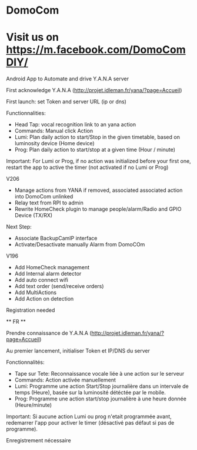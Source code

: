 # DomoCom
# Visit us on https://m.facebook.com/DomoComDIY/

Android App to Automate and drive Y.A.N.A server 

First acknowledge Y.A.N.A (http://projet.idleman.fr/yana/?page=Accueil)

First launch: set Token and server URL (ip or dns)

Functionnalities:
- Head Tap: vocal recognition link to an yana action
- Commands: Manual click Action
- Lumi: Plan daily action to start/Stop in the given timetable, based on luminosity device (Home device)
- Prog: Plan daily action to start/stop at a given time (Hour / minute)

Important: For Lumi or Prog, if no action was initialized before your first one, restart the app to active the timer (not activated if no Lumi or Prog)

V206
- Manage actions from YANA if removed, associated associated action into DomoCom unlinked
- Relay text from RPI to admin 
- Rewrite HomeCheck plugin to manage people/alarm/Radio and GPIO Device (TX/RX)

Next Step: 
- Associate BackupCamIP interface
- Activate/Desactivate manually Alarm from DomoCOm


V196
- Add HomeCheck management
- Add Internal alarm detector
- Add auto connect wifi
- Add text order (send/receive orders)
- Add MultiActions
- Add Action on detection

Registration needed

** FR **

Prendre connaissance de Y.A.N.A (http://projet.idleman.fr/yana/?page=Accueil)

Au premier lancement, initialiser Token et IP/DNS du server

Fonctionnalités:
- Tape sur Tete: Reconnaissance vocale liée à une action sur le serveur
- Commands: Action activée manuellement 
- Lumi: Programme une action Start/Stop journalière dans un intervale de temps (Heure), basée sur la luminosité détéctée par le mobile.
- Prog: Programme une action start/stop journalière à une heure donnée (Heure/minute)

Important: Si aucune action Lumi ou prog n'etait programmée avant, redemarrer l'app pour activer le timer (désactivé pas défaut si pas de programme).

Enregistrement nécessaire



